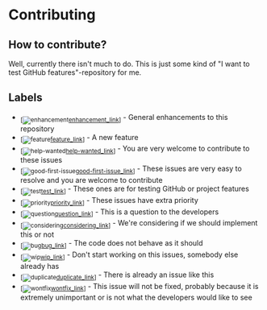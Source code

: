 # Contributing

## How to contribute?

Well, currently there isn't much to do. This is just some kind of "I want to test GitHub features"-repository for me.

## Labels

* <sub>[![enhancement][enhancement][enhancement_link]]</sub> - General enhancements to this repository
* <sub>[![feature][feature][feature_link]]</sub> - A new feature
* <sub>[![help-wanted][help-wanted][help-wanted_link]]</sub> - You are very welcome to contribute to these issues
* <sub>[![good-first-issue][good-first-issue][good-first-issue_link]]</sub> - These issues are very easy to resolve and you are welcome to contribute
* <sub>[![test][test][test_link]]</sub> - These ones are for testing GitHub or project features
* <sub>[![priority][priority][priority_link]]</sub> - These issues have extra priority
* <sub>[![question][question][question_link]]</sub> - This is a question to the developers
* <sub>[![considering][considering][considering_link]]</sub> - We're considering if we should implement this or not
* <sub>[![bug][bug][bug_link]]</sub> - The code does not behave as it should
* <sub>[![wip][wip][wip_link]]</sub> -  Don't start working on this issues, somebody else already has
* <sub>[![duplicate][duplicate][duplicate_link]]</sub> - There is already an issue like this
* <sub>[![wontfix][wontfix][wontfix_link]]</sub> - This issue will not be fixed, probably because it is extremely unimportant or is not what the developers would like to see
  
[enhancement]: http://labl.es/svg?text=enhancement&bgcolor=c5def5
[duplicate]: http://labl.es/svg?text=duplicate&bgcolor=cccccc
[feature]: http://labl.es/svg?text=feature&bgcolor=c5def5
[help-wanted]: http://labl.es/svg?text=help%20wanted&bgcolor=c2e0c6
[good-first-issue]: http://labl.es/svg?text=good%20first%20issue&bgcolor=0e8a16
[test]: http://labl.es/svg?text=test&bgcolor=fef2c0
[priority]: http://labl.es/svg?text=priority&bgcolor=5319e7
[question]: http://labl.es/svg?text=question&bgcolor=cc317c
[considering]: http://labl.es/svg?text=considering&bgcolor=d4c5f9
[bug]: http://labl.es/svg?text=bug&bgcolor=d93f0b
[wip]: http://labl.es/svg?text=wip&bgcolor=fbca04
[wontfix]: http://labl.es/svg?text=wontfix&bgcolor=ffffff

[enhancement_link]: https://github.com/hikemaniac/hello-world/issues?q=is%3Aopen+is%3Aissue+label%3Aenhancement
[duplicate_link]: https://github.com/hikemaniac/hello-world/issues?q=is%3Aopen+is%3Aissue+label%3Aduplicate
[feature_link]: https://github.com/hikemaniac/hello-world/issues?q=is%3Aopen+is%3Aissue+label%3Afeature
[help-wanted_link]: https://github.com/hikemaniac/hello-world/issues?q=is%3Aopen+is%3Aissue+label%3A%20help%20wanted
[good-first-issue_link]: https://github.com/hikemaniac/hello-world/issues?q=is%3Aopen+is%3Aissue+label%3A%20good%20first%20issue%20
[test_link]: https://github.com/hikemaniac/hello-world/issues?q=is%3Aopen+is%3Aissue+label%3Aftest
[priority_link]: https://github.com/hikemaniac/hello-world/issues?q=is%3Aopen+is%3Aissue+label%3Apriority
[question_link]: https://github.com/hikemaniac/hello-world/issues?q=is%3Aopen+is%3Aissue+label%3Aquestion
[considering_link]: https://github.com/hikemaniac/hello-world/issues?q=is%3Aopen+is%3Aissue+label%3Aconsidering
[bug_link]: https://github.com/hikemaniac/hello-world/issues?q=is%3Aopen+is%3Aissue+label%3Abug
[wip_link]: https://github.com/hikemaniac/hello-world/issues?q=is%3Aopen+is%3Aissue+label%3Awip
[wontfix_link]: https://github.com/hikemaniac/hello-world/issues?q=is%3Aopen+is%3Aissue+label%3Awontfix
